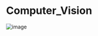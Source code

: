 # Computer_Vision
![image](https://github.com/user-attachments/assets/6879a1c5-d735-439a-9a37-2af4066741d0)
